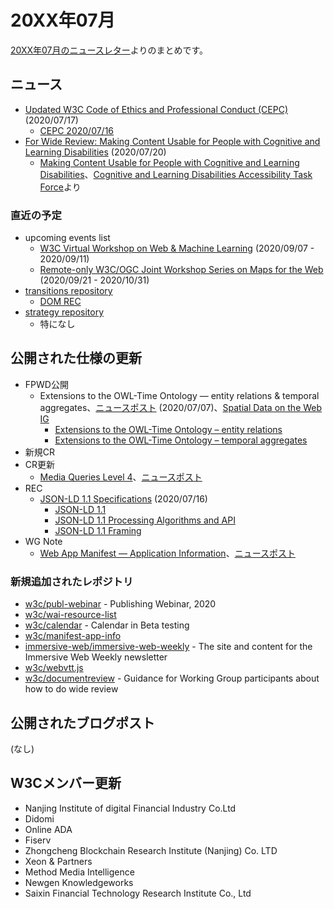 # 20XX年07月

[20XX年07月のニュースレター](https://lists.w3.org/Archives/Public/w3c-announce/2020JulSep/subject.html)よりのまとめです。

## ニュース

* [Updated W3C Code of Ethics and Professional Conduct (CEPC)](https://www.w3.org/blog/news/archives/8641) (2020/07/17)
  * [CEPC 2020/07/16](https://www.w3.org/Consortium/cepc/cepc-20200716/)
* [For Wide Review: Making Content Usable for People with Cognitive and Learning Disabilities](https://www.w3.org/blog/news/archives/8643) (2020/07/20)
  * [Making Content Usable for People with Cognitive and Learning Disabilities](https://www.w3.org/TR/coga-usable/)、[Cognitive and Learning Disabilities Accessibility Task Force](https://www.w3.org/WAI/GL/task-forces/coga/)より

### 直近の予定

* upcoming events list
  * [W3C Virtual Workshop on Web & Machine Learning](https://www.w3.org/2020/06/machine-learning-workshop/) (2020/09/07 - 2020/09/11)
  * [Remote-only W3C/OGC Joint Workshop Series on Maps for the Web](https://www.w3.org/2020/maps/) (2020/09/21 - 2020/10/31)
* [transitions repository](https://github.com/w3c/transitions/issues)
  * [DOM REC](https://github.com/w3c/transitions/issues/253)
* [strategy repository](https://github.com/w3c/strategy/issues)
  * 特になし

## 公開された仕様の更新

* FPWD公開
  * Extensions to the OWL-Time Ontology — entity relations &amp; temporal aggregates、[ニュースポスト](https://www.w3.org/blog/news/archives/8621) (2020/07/07)、[Spatial Data on the Web IG](https://www.w3.org/2017/sdwig/)
     * [Extensions to the OWL-Time Ontology – entity relations](https://www.w3.org/TR/2020/NOTE-vocab-owl-time-rel-20200707/)
     * [Extensions to the OWL-Time Ontology – temporal aggregates](https://www.w3.org/TR/2020/NOTE-vocab-owl-time-agg-20200707/)
* 新規CR
* CR更新
  * [Media Queries Level 4](https://www.w3.org/TR/2020/CR-mediaqueries-4-20200721/)、[ニュースポスト](https://www.w3.org/blog/news/archives/8647)
* REC
  * [JSON-LD 1.1 Specifications](https://www.w3.org/blog/news/archives/8636) (2020/07/16)
    * [JSON-LD 1.1](https://www.w3.org/TR/json-ld11/)
    * [JSON-LD 1.1 Processing Algorithms and API](https://www.w3.org/TR/2020/REC-json-ld11-api-20200716/)
    * [JSON-LD 1.1 Framing](https://www.w3.org/TR/json-ld11-framing/)
* WG Note
  * [Web App Manifest — Application Information](https://www.w3.org/TR/2020/NOTE-manifest-app-info-20200730/)、[ニュースポスト](https://www.w3.org/blog/news/archives/8650)

### 新規追加されたレポジトリ

* [w3c/publ-webinar](https://github.com/w3c/publ-webinar) - Publishing Webinar, 2020
* [w3c/wai-resource-list](https://github.com/w3c/wai-resource-list)
* [w3c/calendar](https://github.com/w3c/calendar) - Calendar in Beta testing
* [w3c/manifest-app-info](https://github.com/w3c/manifest-app-info)
* [immersive-web/immersive-web-weekly](https://github.com/immersive-web/immersive-web-weekly) - The site and content for the Immersive Web Weekly newsletter
* [w3c/webvtt.js](https://github.com/w3c/webvtt.js)
* [w3c/documentreview](https://github.com/w3c/documentreview) - Guidance for Working Group participants about how to do wide review

## 公開されたブログポスト

(なし)

## W3Cメンバー更新

* Nanjing Institute of digital Financial Industry Co.Ltd
* Didomi
* Online ADA
* Fiserv
* Zhongcheng Blockchain Research Institute (Nanjing) Co. LTD
* Xeon & Partners
* Method Media Intelligence
* Newgen Knowledgeworks
* Saixin Financial Technology Research Institute Co., Ltd
